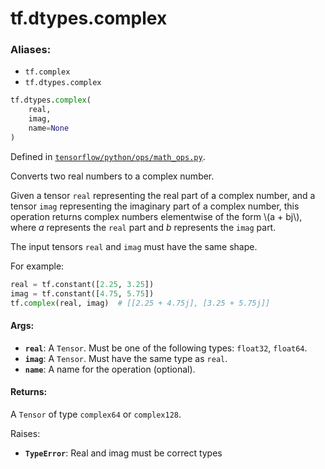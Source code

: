<div itemscope itemtype="http://developers.google.com/ReferenceObject">
<meta itemprop="name" content="tf.dtypes.complex" />
<meta itemprop="path" content="Stable" />
</div>

# tf.dtypes.complex

### Aliases:

* `tf.complex`
* `tf.dtypes.complex`

``` python
tf.dtypes.complex(
    real,
    imag,
    name=None
)
```



Defined in [`tensorflow/python/ops/math_ops.py`](/code/stable/tensorflow/python/ops/math_ops.py).

Converts two real numbers to a complex number.

Given a tensor `real` representing the real part of a complex number, and a
tensor `imag` representing the imaginary part of a complex number, this
operation returns complex numbers elementwise of the form \\(a + bj\\), where
*a* represents the `real` part and *b* represents the `imag` part.

The input tensors `real` and `imag` must have the same shape.

For example:

```python
real = tf.constant([2.25, 3.25])
imag = tf.constant([4.75, 5.75])
tf.complex(real, imag)  # [[2.25 + 4.75j], [3.25 + 5.75j]]
```

#### Args:

* <b>`real`</b>: A `Tensor`. Must be one of the following types: `float32`, `float64`.
* <b>`imag`</b>: A `Tensor`. Must have the same type as `real`.
* <b>`name`</b>: A name for the operation (optional).


#### Returns:

  A `Tensor` of type `complex64` or `complex128`.

Raises: 
* <b>`TypeError`</b>: Real and imag must be correct types